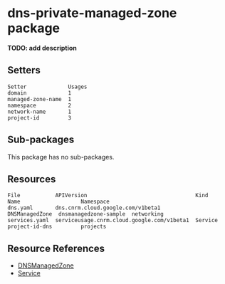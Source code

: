 # dns-private-managed-zone package

**TODO: add description**

## Setters

```
Setter             Usages
domain             1
managed-zone-name  1
namespace          2
network-name       1
project-id         3
```

## Sub-packages

This package has no sub-packages.

## Resources

```
File           APIVersion                                  Kind            Name                   Namespace
dns.yaml       dns.cnrm.cloud.google.com/v1beta1           DNSManagedZone  dnsmanagedzone-sample  networking
services.yaml  serviceusage.cnrm.cloud.google.com/v1beta1  Service         project-id-dns         projects
```

## Resource References

- [DNSManagedZone](https://cloud.google.com/config-connector/docs/reference/resource-docs/dns/dnsmanagedzone)
- [Service](https://cloud.google.com/config-connector/docs/reference/resource-docs/serviceusage/service)

